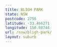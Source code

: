 ```yaml
---
title: BLIGH PARK
state: NSW
postcode: 2756
latitude: -33.466271
longitude: 150.88744
url: /nsw/bligh-park/
layout: suburb
---
```

